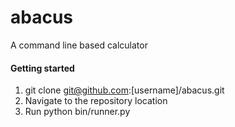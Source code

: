 # abacus
A command line based calculator

#### Getting started
1. git clone git@github.com:[username]/abacus.git
2. Navigate to the repository location
3. Run python bin/runner.py
